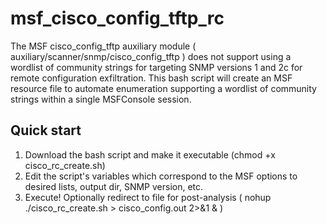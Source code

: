 # msf_cisco_config_tftp_rc
The MSF cisco_config_tftp auxiliary module ( auxiliary/scanner/snmp/cisco_config_tftp ) does not support using a wordlist of community strings for targeting SNMP versions 1 and 2c for remote configuration exfiltration. This bash script will create an MSF resource file to automate enumeration supporting a wordlist of community strings within a single MSFConsole session.

## Quick start
1. Download the bash script and make it executable (chmod +x cisco_rc_create.sh)
2. Edit the script's variables which correspond to the MSF options to desired lists, output dir, SNMP version, etc.
3. Execute! Optionally redirect to file for post-analysis ( nohup ./cisco_rc_create.sh > cisco_config.out 2>&1 & )
